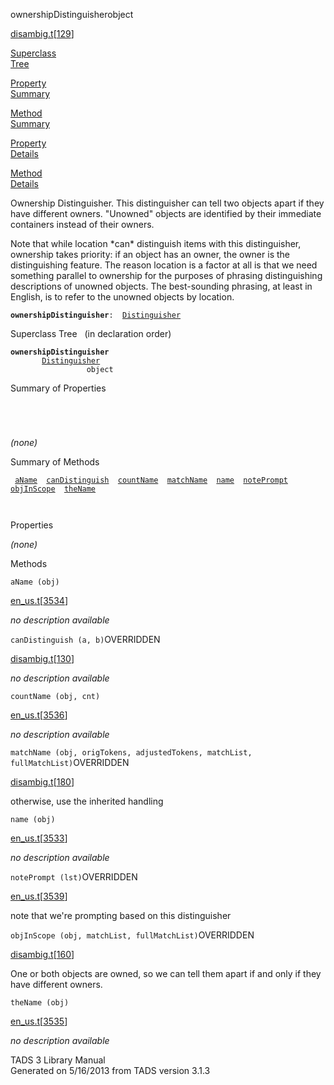 <span class="title">ownershipDistinguisher</span><span class="type">object</span>

[disambig.t](../file/disambig.t.html)\[[129](../source/disambig.t.html#129)\]

[Superclass  
Tree](#_SuperClassTree_)

[Property  
Summary](#_PropSummary_)

[Method  
Summary](#_MethodSummary_)

[Property  
Details](#_Properties_)

[Method  
Details](#_Methods_)

<div class="fdesc">

Ownership Distinguisher. This distinguisher can tell two objects apart
if they have different owners. "Unowned" objects are identified by their
immediate containers instead of their owners.

Note that while location \*can\* distinguish items with this
distinguisher, ownership takes priority: if an object has an owner, the
owner is the distinguishing feature. The reason location is a factor at
all is that we need something parallel to ownership for the purposes of
phrasing distinguishing descriptions of unowned objects. The
best-sounding phrasing, at least in English, is to refer to the unowned
objects by location.

**`ownershipDistinguisher`**` :   `[`Distinguisher`](../object/Distinguisher.html)

</div>

<span id="_SuperClassTree_"></span>

<div class="mjhd">

<span class="hdln">Superclass Tree</span>   (in declaration order)

</div>

**`ownershipDistinguisher`**  
`         `[`Distinguisher`](../object/Distinguisher.html)  
`                 object`  
<span id="_PropSummary_"></span>

<div class="mjhd">

<span class="hdln">Summary of Properties</span>  

</div>

` `

` `

*(none)* <span id="_MethodSummary_"></span>

<div class="mjhd">

<span class="hdln">Summary of Methods</span>  

</div>

` `[`aName`](#aName)`  `[`canDistinguish`](#canDistinguish)`  `[`countName`](#countName)`  `[`matchName`](#matchName)`  `[`name`](#name)`  `[`notePrompt`](#notePrompt)`  `[`objInScope`](#objInScope)`  `[`theName`](#theName)`  `

` `

<span id="_Properties_"></span>

<div class="mjhd">

<span class="hdln">Properties</span>  

</div>

*(none)* <span id="_Methods_"></span>

<div class="mjhd">

<span class="hdln">Methods</span>  

</div>

<span id="aName"></span>

`aName (obj)`

[en_us.t](../file/en_us.t.html)\[[3534](../source/en_us.t.html#3534)\]

<div class="desc">

*no description available*

</div>

<span id="canDistinguish"></span>

`canDistinguish (a, b)`<span class="rem">OVERRIDDEN</span>

[disambig.t](../file/disambig.t.html)\[[130](../source/disambig.t.html#130)\]

<div class="desc">

*no description available*

</div>

<span id="countName"></span>

`countName (obj, cnt)`

[en_us.t](../file/en_us.t.html)\[[3536](../source/en_us.t.html#3536)\]

<div class="desc">

*no description available*

</div>

<span id="matchName"></span>

`matchName (obj, origTokens, adjustedTokens, matchList, fullMatchList)`<span class="rem">OVERRIDDEN</span>

[disambig.t](../file/disambig.t.html)\[[180](../source/disambig.t.html#180)\]

<div class="desc">

otherwise, use the inherited handling

</div>

<span id="name"></span>

`name (obj)`

[en_us.t](../file/en_us.t.html)\[[3533](../source/en_us.t.html#3533)\]

<div class="desc">

*no description available*

</div>

<span id="notePrompt"></span>

`notePrompt (lst)`<span class="rem">OVERRIDDEN</span>

[en_us.t](../file/en_us.t.html)\[[3539](../source/en_us.t.html#3539)\]

<div class="desc">

note that we're prompting based on this distinguisher

</div>

<span id="objInScope"></span>

`objInScope (obj, matchList, fullMatchList)`<span class="rem">OVERRIDDEN</span>

[disambig.t](../file/disambig.t.html)\[[160](../source/disambig.t.html#160)\]

<div class="desc">

One or both objects are owned, so we can tell them apart if and only if
they have different owners.

</div>

<span id="theName"></span>

`theName (obj)`

[en_us.t](../file/en_us.t.html)\[[3535](../source/en_us.t.html#3535)\]

<div class="desc">

*no description available*

</div>

<div class="ftr">

TADS 3 Library Manual  
Generated on 5/16/2013 from TADS version 3.1.3

</div>
